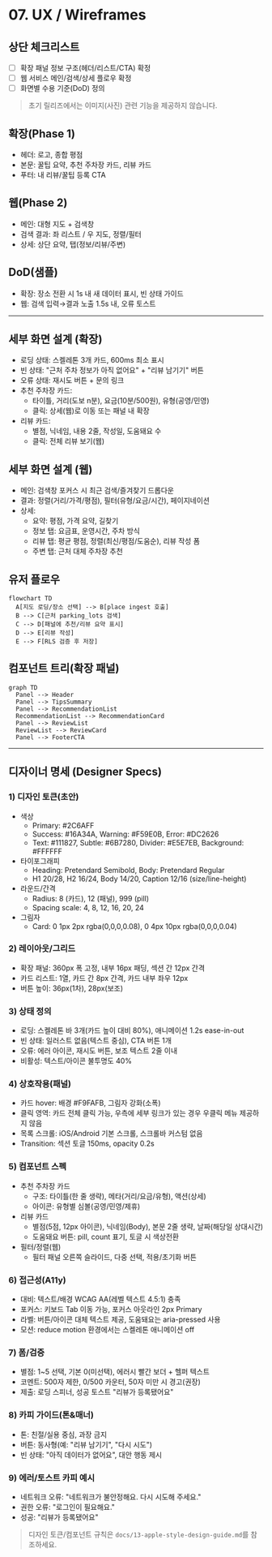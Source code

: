 # 07. UX / Wireframes

## 상단 체크리스트
- [ ] 확장 패널 정보 구조(헤더/리스트/CTA) 확정
- [ ] 웹 서비스 메인/검색/상세 플로우 확정
- [ ] 화면별 수용 기준(DoD) 정의

> 초기 릴리즈에서는 이미지(사진) 관련 기능을 제공하지 않습니다.

## 확장(Phase 1)
- 헤더: 로고, 종합 평점
- 본문: 꿀팁 요약, 추천 주차장 카드, 리뷰 카드
- 푸터: 내 리뷰/꿀팁 등록 CTA

## 웹(Phase 2)
- 메인: 대형 지도 + 검색창
- 검색 결과: 좌 리스트 / 우 지도, 정렬/필터
- 상세: 상단 요약, 탭(정보/리뷰/주변)

## DoD(샘플)
- 확장: 장소 전환 시 1s 내 새 데이터 표시, 빈 상태 가이드
- 웹: 검색 입력→결과 노출 1.5s 내, 오류 토스트

---

## 세부 화면 설계 (확장)
- 로딩 상태: 스켈레톤 3개 카드, 600ms 최소 표시
- 빈 상태: "근처 주차 정보가 아직 없어요" + "리뷰 남기기" 버튼
- 오류 상태: 재시도 버튼 + 문의 링크
- 추천 주차장 카드:
  - 타이틀, 거리(도보 n분), 요금(10분/500원), 유형(공영/민영)
  - 클릭: 상세(웹)로 이동 또는 패널 내 확장
- 리뷰 카드:
  - 별점, 닉네임, 내용 2줄, 작성일, 도움돼요 수
  - 클릭: 전체 리뷰 보기(웹)

## 세부 화면 설계 (웹)
- 메인: 검색창 포커스 시 최근 검색/즐겨찾기 드롭다운
- 결과: 정렬(거리/가격/평점), 필터(유형/요금/시간), 페이지네이션
- 상세:
  - 요약: 평점, 가격 요약, 길찾기
  - 정보 탭: 요금표, 운영시간, 주차 방식
  - 리뷰 탭: 평균 평점, 정렬(최신/평점/도움순), 리뷰 작성 폼
  - 주변 탭: 근처 대체 주차장 추천

## 유저 플로우
```mermaid
flowchart TD
  A[지도 로딩/장소 선택] --> B[place ingest 호출]
  B --> C[근처 parking_lots 검색]
  C --> D[패널에 추천/리뷰 요약 표시]
  D --> E[리뷰 작성]
  E --> F[RLS 검증 후 저장]
```

## 컴포넌트 트리(확장 패널)
```mermaid
graph TD
  Panel --> Header
  Panel --> TipsSummary
  Panel --> RecommendationList
  RecommendationList --> RecommendationCard
  Panel --> ReviewList
  ReviewList --> ReviewCard
  Panel --> FooterCTA
```

---

## 디자이너 명세 (Designer Specs)

### 1) 디자인 토큰(초안)
- 색상
  - Primary: #2C6AFF
  - Success: #16A34A, Warning: #F59E0B, Error: #DC2626
  - Text: #111827, Subtle: #6B7280, Divider: #E5E7EB, Background: #FFFFFF
- 타이포그래피
  - Heading: Pretendard Semibold, Body: Pretendard Regular
  - H1 20/28, H2 16/24, Body 14/20, Caption 12/16 (size/line-height)
- 라운드/간격
  - Radius: 8 (카드), 12 (패널), 999 (pill)
  - Spacing scale: 4, 8, 12, 16, 20, 24
- 그림자
  - Card: 0 1px 2px rgba(0,0,0,0.08), 0 4px 10px rgba(0,0,0,0.04)

### 2) 레이아웃/그리드
- 확장 패널: 360px 폭 고정, 내부 16px 패딩, 섹션 간 12px 간격
- 카드 리스트: 1열, 카드 간 8px 간격, 카드 내부 좌우 12px
- 버튼 높이: 36px(1차), 28px(보조)

### 3) 상태 정의
- 로딩: 스켈레톤 바 3개(카드 높이 대비 80%), 애니메이션 1.2s ease-in-out
- 빈 상태: 일러스트 없음(텍스트 중심), CTA 버튼 1개
- 오류: 에러 아이콘, 재시도 버튼, 보조 텍스트 2줄 이내
- 비활성: 텍스트/아이콘 불투명도 40%

### 4) 상호작용(패널)
- 카드 hover: 배경 #F9FAFB, 그림자 강화(소폭)
- 클릭 영역: 카드 전체 클릭 가능, 우측에 세부 링크가 있는 경우 우클릭 메뉴 제공하지 않음
- 목록 스크롤: iOS/Android 기본 스크롤, 스크롤바 커스텀 없음
- Transition: 섹션 토글 150ms, opacity 0.2s

### 5) 컴포넌트 스펙
- 추천 주차장 카드
  - 구조: 타이틀(한 줄 생략), 메타(거리/요금/유형), 액션(상세)
  - 아이콘: 유형별 심볼(공영/민영/제휴)
- 리뷰 카드
  - 별점(5점, 12px 아이콘), 닉네임(Body), 본문 2줄 생략, 날짜(해당일 상대시간)
  - 도움돼요 버튼: pill, count 표기, 토글 시 색상전환
- 필터/정렬(웹)
  - 필터 패널 오른쪽 슬라이드, 다중 선택, 적용/초기화 버튼

### 6) 접근성(A11y)
- 대비: 텍스트/배경 WCAG AA(레벨 텍스트 4.5:1) 충족
- 포커스: 키보드 Tab 이동 가능, 포커스 아웃라인 2px Primary
- 라벨: 버튼/아이콘 대체 텍스트 제공, 도움돼요는 aria-pressed 사용
- 모션: reduce motion 환경에서는 스켈레톤 애니메이션 off

### 7) 폼/검증
- 별점: 1~5 선택, 기본 0(미선택), 에러시 빨간 보더 + 헬퍼 텍스트
- 코멘트: 500자 제한, 0/500 카운터, 50자 미만 시 경고(권장)
- 제출: 로딩 스피너, 성공 토스트 "리뷰가 등록됐어요"

### 8) 카피 가이드(톤&매너)
- 톤: 친절/실용 중심, 과장 금지
- 버튼: 동사형(예: "리뷰 남기기", "다시 시도")
- 빈 상태: "아직 데이터가 없어요", 대안 행동 제시

### 9) 에러/토스트 카피 예시
- 네트워크 오류: "네트워크가 불안정해요. 다시 시도해 주세요."
- 권한 오류: "로그인이 필요해요."
- 성공: "리뷰가 등록됐어요"

> 디자인 토큰/컴포넌트 규칙은 `docs/13-apple-style-design-guide.md`를 참조하세요.
